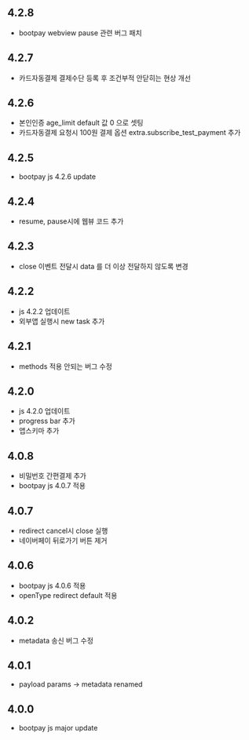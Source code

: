 ## 4.2.8
* bootpay webview pause 관련 버그 패치 

## 4.2.7
* 카드자동결제 결제수단 등록 후 조건부적 안닫히는 현상 개선

## 4.2.6
* 본인인증 age_limit default 값 0 으로 셋팅
* 카드자동결제 요청시 100원 결제 옵션 extra.subscribe_test_payment 추가
 

## 4.2.5
* bootpay js 4.2.6 update 

## 4.2.4
* resume, pause시에 웹뷰 코드 추가 

## 4.2.3
* close 이벤트 전달시 data 를 더 이상 전달하지 않도록 변경 

## 4.2.2
* js 4.2.2 업데이트 
* 외부앱 실행시 new task 추가 

## 4.2.1
* methods 적용 안되는 버그 수정 

## 4.2.0
* js 4.2.0 업데이트 
* progress bar 추가
* 앱스키마 추가 

## 4.0.8
* 비밀번호 간편결제 추가 
* bootpay js 4.0.7 적용 

## 4.0.7
* redirect cancel시 close 실행 
* 네이버페이 뒤로가기 버튼 제거 

## 4.0.6
* bootpay js 4.0.6 적용 
* openType redirect default 적용 

## 4.0.2
* metadata 송신 버그 수정 

## 4.0.1
* payload params -> metadata renamed 

## 4.0.0
* bootpay js major update   